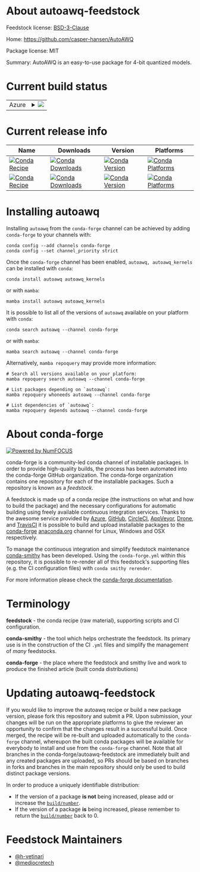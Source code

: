 About autoawq-feedstock
=======================

Feedstock license: [BSD-3-Clause](https://github.com/conda-forge/autoawq-feedstock/blob/main/LICENSE.txt)

Home: https://github.com/casper-hansen/AutoAWQ

Package license: MIT

Summary: AutoAWQ is an easy-to-use package for 4-bit quantized models.

Current build status
====================


<table>
    
  <tr>
    <td>Azure</td>
    <td>
      <details>
        <summary>
          <a href="https://dev.azure.com/conda-forge/feedstock-builds/_build/latest?definitionId=21855&branchName=main">
            <img src="https://dev.azure.com/conda-forge/feedstock-builds/_apis/build/status/autoawq-feedstock?branchName=main">
          </a>
        </summary>
        <table>
          <thead><tr><th>Variant</th><th>Status</th></tr></thead>
          <tbody><tr>
              <td>linux_64_c_compiler_version11cuda_compilernvcccuda_compiler_version11.8cxx_compiler_version11python3.10.____cpython</td>
              <td>
                <a href="https://dev.azure.com/conda-forge/feedstock-builds/_build/latest?definitionId=21855&branchName=main">
                  <img src="https://dev.azure.com/conda-forge/feedstock-builds/_apis/build/status/autoawq-feedstock?branchName=main&jobName=linux&configuration=linux%20linux_64_c_compiler_version11cuda_compilernvcccuda_compiler_version11.8cxx_compiler_version11python3.10.____cpython" alt="variant">
                </a>
              </td>
            </tr><tr>
              <td>linux_64_c_compiler_version11cuda_compilernvcccuda_compiler_version11.8cxx_compiler_version11python3.11.____cpython</td>
              <td>
                <a href="https://dev.azure.com/conda-forge/feedstock-builds/_build/latest?definitionId=21855&branchName=main">
                  <img src="https://dev.azure.com/conda-forge/feedstock-builds/_apis/build/status/autoawq-feedstock?branchName=main&jobName=linux&configuration=linux%20linux_64_c_compiler_version11cuda_compilernvcccuda_compiler_version11.8cxx_compiler_version11python3.11.____cpython" alt="variant">
                </a>
              </td>
            </tr><tr>
              <td>linux_64_c_compiler_version11cuda_compilernvcccuda_compiler_version11.8cxx_compiler_version11python3.12.____cpython</td>
              <td>
                <a href="https://dev.azure.com/conda-forge/feedstock-builds/_build/latest?definitionId=21855&branchName=main">
                  <img src="https://dev.azure.com/conda-forge/feedstock-builds/_apis/build/status/autoawq-feedstock?branchName=main&jobName=linux&configuration=linux%20linux_64_c_compiler_version11cuda_compilernvcccuda_compiler_version11.8cxx_compiler_version11python3.12.____cpython" alt="variant">
                </a>
              </td>
            </tr><tr>
              <td>linux_64_c_compiler_version11cuda_compilernvcccuda_compiler_version11.8cxx_compiler_version11python3.9.____cpython</td>
              <td>
                <a href="https://dev.azure.com/conda-forge/feedstock-builds/_build/latest?definitionId=21855&branchName=main">
                  <img src="https://dev.azure.com/conda-forge/feedstock-builds/_apis/build/status/autoawq-feedstock?branchName=main&jobName=linux&configuration=linux%20linux_64_c_compiler_version11cuda_compilernvcccuda_compiler_version11.8cxx_compiler_version11python3.9.____cpython" alt="variant">
                </a>
              </td>
            </tr><tr>
              <td>linux_64_c_compiler_version13cuda_compilercuda-nvcccuda_compiler_version12.6cxx_compiler_version13python3.10.____cpython</td>
              <td>
                <a href="https://dev.azure.com/conda-forge/feedstock-builds/_build/latest?definitionId=21855&branchName=main">
                  <img src="https://dev.azure.com/conda-forge/feedstock-builds/_apis/build/status/autoawq-feedstock?branchName=main&jobName=linux&configuration=linux%20linux_64_c_compiler_version13cuda_compilercuda-nvcccuda_compiler_version12.6cxx_compiler_version13python3.10.____cpython" alt="variant">
                </a>
              </td>
            </tr><tr>
              <td>linux_64_c_compiler_version13cuda_compilercuda-nvcccuda_compiler_version12.6cxx_compiler_version13python3.11.____cpython</td>
              <td>
                <a href="https://dev.azure.com/conda-forge/feedstock-builds/_build/latest?definitionId=21855&branchName=main">
                  <img src="https://dev.azure.com/conda-forge/feedstock-builds/_apis/build/status/autoawq-feedstock?branchName=main&jobName=linux&configuration=linux%20linux_64_c_compiler_version13cuda_compilercuda-nvcccuda_compiler_version12.6cxx_compiler_version13python3.11.____cpython" alt="variant">
                </a>
              </td>
            </tr><tr>
              <td>linux_64_c_compiler_version13cuda_compilercuda-nvcccuda_compiler_version12.6cxx_compiler_version13python3.12.____cpython</td>
              <td>
                <a href="https://dev.azure.com/conda-forge/feedstock-builds/_build/latest?definitionId=21855&branchName=main">
                  <img src="https://dev.azure.com/conda-forge/feedstock-builds/_apis/build/status/autoawq-feedstock?branchName=main&jobName=linux&configuration=linux%20linux_64_c_compiler_version13cuda_compilercuda-nvcccuda_compiler_version12.6cxx_compiler_version13python3.12.____cpython" alt="variant">
                </a>
              </td>
            </tr><tr>
              <td>linux_64_c_compiler_version13cuda_compilercuda-nvcccuda_compiler_version12.6cxx_compiler_version13python3.9.____cpython</td>
              <td>
                <a href="https://dev.azure.com/conda-forge/feedstock-builds/_build/latest?definitionId=21855&branchName=main">
                  <img src="https://dev.azure.com/conda-forge/feedstock-builds/_apis/build/status/autoawq-feedstock?branchName=main&jobName=linux&configuration=linux%20linux_64_c_compiler_version13cuda_compilercuda-nvcccuda_compiler_version12.6cxx_compiler_version13python3.9.____cpython" alt="variant">
                </a>
              </td>
            </tr>
          </tbody>
        </table>
      </details>
    </td>
  </tr>
</table>

Current release info
====================

| Name | Downloads | Version | Platforms |
| --- | --- | --- | --- |
| [![Conda Recipe](https://img.shields.io/badge/recipe-autoawq-green.svg)](https://anaconda.org/conda-forge/autoawq) | [![Conda Downloads](https://img.shields.io/conda/dn/conda-forge/autoawq.svg)](https://anaconda.org/conda-forge/autoawq) | [![Conda Version](https://img.shields.io/conda/vn/conda-forge/autoawq.svg)](https://anaconda.org/conda-forge/autoawq) | [![Conda Platforms](https://img.shields.io/conda/pn/conda-forge/autoawq.svg)](https://anaconda.org/conda-forge/autoawq) |
| [![Conda Recipe](https://img.shields.io/badge/recipe-autoawq_kernels-green.svg)](https://anaconda.org/conda-forge/autoawq_kernels) | [![Conda Downloads](https://img.shields.io/conda/dn/conda-forge/autoawq_kernels.svg)](https://anaconda.org/conda-forge/autoawq_kernels) | [![Conda Version](https://img.shields.io/conda/vn/conda-forge/autoawq_kernels.svg)](https://anaconda.org/conda-forge/autoawq_kernels) | [![Conda Platforms](https://img.shields.io/conda/pn/conda-forge/autoawq_kernels.svg)](https://anaconda.org/conda-forge/autoawq_kernels) |

Installing autoawq
==================

Installing `autoawq` from the `conda-forge` channel can be achieved by adding `conda-forge` to your channels with:

```
conda config --add channels conda-forge
conda config --set channel_priority strict
```

Once the `conda-forge` channel has been enabled, `autoawq, autoawq_kernels` can be installed with `conda`:

```
conda install autoawq autoawq_kernels
```

or with `mamba`:

```
mamba install autoawq autoawq_kernels
```

It is possible to list all of the versions of `autoawq` available on your platform with `conda`:

```
conda search autoawq --channel conda-forge
```

or with `mamba`:

```
mamba search autoawq --channel conda-forge
```

Alternatively, `mamba repoquery` may provide more information:

```
# Search all versions available on your platform:
mamba repoquery search autoawq --channel conda-forge

# List packages depending on `autoawq`:
mamba repoquery whoneeds autoawq --channel conda-forge

# List dependencies of `autoawq`:
mamba repoquery depends autoawq --channel conda-forge
```


About conda-forge
=================

[![Powered by
NumFOCUS](https://img.shields.io/badge/powered%20by-NumFOCUS-orange.svg?style=flat&colorA=E1523D&colorB=007D8A)](https://numfocus.org)

conda-forge is a community-led conda channel of installable packages.
In order to provide high-quality builds, the process has been automated into the
conda-forge GitHub organization. The conda-forge organization contains one repository
for each of the installable packages. Such a repository is known as a *feedstock*.

A feedstock is made up of a conda recipe (the instructions on what and how to build
the package) and the necessary configurations for automatic building using freely
available continuous integration services. Thanks to the awesome service provided by
[Azure](https://azure.microsoft.com/en-us/services/devops/), [GitHub](https://github.com/),
[CircleCI](https://circleci.com/), [AppVeyor](https://www.appveyor.com/),
[Drone](https://cloud.drone.io/welcome), and [TravisCI](https://travis-ci.com/)
it is possible to build and upload installable packages to the
[conda-forge](https://anaconda.org/conda-forge) [anaconda.org](https://anaconda.org/)
channel for Linux, Windows and OSX respectively.

To manage the continuous integration and simplify feedstock maintenance
[conda-smithy](https://github.com/conda-forge/conda-smithy) has been developed.
Using the ``conda-forge.yml`` within this repository, it is possible to re-render all of
this feedstock's supporting files (e.g. the CI configuration files) with ``conda smithy rerender``.

For more information please check the [conda-forge documentation](https://conda-forge.org/docs/).

Terminology
===========

**feedstock** - the conda recipe (raw material), supporting scripts and CI configuration.

**conda-smithy** - the tool which helps orchestrate the feedstock.
                   Its primary use is in the construction of the CI ``.yml`` files
                   and simplify the management of *many* feedstocks.

**conda-forge** - the place where the feedstock and smithy live and work to
                  produce the finished article (built conda distributions)


Updating autoawq-feedstock
==========================

If you would like to improve the autoawq recipe or build a new
package version, please fork this repository and submit a PR. Upon submission,
your changes will be run on the appropriate platforms to give the reviewer an
opportunity to confirm that the changes result in a successful build. Once
merged, the recipe will be re-built and uploaded automatically to the
`conda-forge` channel, whereupon the built conda packages will be available for
everybody to install and use from the `conda-forge` channel.
Note that all branches in the conda-forge/autoawq-feedstock are
immediately built and any created packages are uploaded, so PRs should be based
on branches in forks and branches in the main repository should only be used to
build distinct package versions.

In order to produce a uniquely identifiable distribution:
 * If the version of a package **is not** being increased, please add or increase
   the [``build/number``](https://docs.conda.io/projects/conda-build/en/latest/resources/define-metadata.html#build-number-and-string).
 * If the version of a package **is** being increased, please remember to return
   the [``build/number``](https://docs.conda.io/projects/conda-build/en/latest/resources/define-metadata.html#build-number-and-string)
   back to 0.

Feedstock Maintainers
=====================

* [@h-vetinari](https://github.com/h-vetinari/)
* [@mediocretech](https://github.com/mediocretech/)

